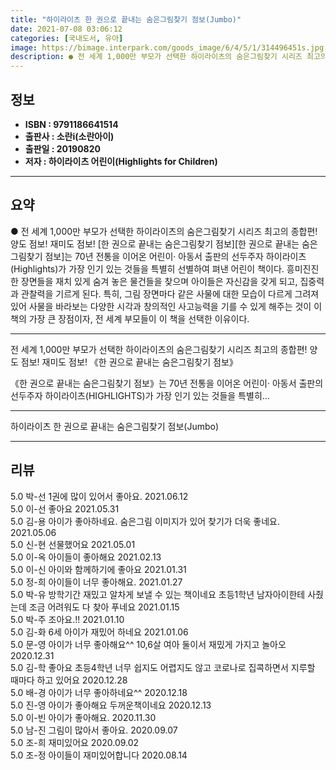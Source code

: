 ```yaml
---
title: "하이라이츠 한 권으로 끝내는 숨은그림찾기 점보(Jumbo)"
date: 2021-07-08 03:06:12
categories: [국내도서, 유아]
image: https://bimage.interpark.com/goods_image/6/4/5/1/314496451s.jpg
description: ● 전 세계 1,000만 부모가 선택한 하이라이츠의 숨은그림찾기 시리즈 최고의 종합편! 양도 점보! 재미도 점보! [한 권으로 끝내는 숨은그림찾기 점보][한 권으로 끝내는 숨은그림찾기 점보]는 70년 전통을 이어온 어린이· 아동서 출판의 선두주자 하이라이츠(Highlights)가 가장
---
```


## **정보**

- **ISBN : 9791186641514**
- **출판사 : 소란i(소란아이)**
- **출판일 : 20190820**
- **저자 : 하이라이츠 어린이(Highlights for Children)**

------



## **요약**

●  전 세계 1,000만 부모가 선택한 하이라이츠의 숨은그림찾기 시리즈 최고의 종합편! 양도 점보! 재미도 점보! [한 권으로 끝내는 숨은그림찾기 점보][한 권으로 끝내는 숨은그림찾기 점보]는 70년 전통을 이어온 어린이· 아동서 출판의 선두주자 하이라이츠(Highlights)가 가장 인기 있는 것들을 특별히 선별하여 펴낸 어린이 책이다. 흥미진진한 장면들을 재치 있게 숨겨 놓은 물건들을 찾으며 아이들은 자신감을 갖게 되고, 집중력과 관찰력을 기르게 된다. 특히, 그림 장면마다 같은 사물에 대한 모습이 다르게 그려져 있어 사물을 바라보는 다양한 시각과 창의적인 사고능력을 기를 수 있게 해주는 것이 이 책의 가장 큰 장점이자, 전 세계 부모들이 이 책을 선택한 이유이다.

------

전 세계 1,000만 부모가 선택한 하이라이츠의 숨은그림찾기 시리즈 최고의 종합편!
 양도 점보! 재미도 점보! 《한 권으로 끝내는 숨은그림찾기 점보》

《한 권으로 끝내는 숨은그림찾기 점보》는 70년 전통을 이어온 어린이· 아동서 출판의 선두주자 하이라이츠(HIGHLIGHTS)가 가장 인기 있는 것들을 특별히... 

------


하이라이츠 한 권으로 끝내는 숨은그림찾기 점보(Jumbo) 

------


## **리뷰** 

5.0 박-선 1권에 많이 있어서 좋아요. 2021.06.12 <br/>5.0 이-선 좋아요 2021.05.31 <br/>5.0 김-용 아이가 좋아하네요. 숨은그림 이미지가 있어 찾기가 더욱 좋네요. 2021.05.06 <br/>5.0 신-현 선물했어요 2021.05.01 <br/>5.0 이-옥 아이들이 좋아해요 2021.02.13 <br/>5.0 이-신 아이와 함께하기에 좋아요 2021.01.31 <br/>5.0 정-희 아이들이 너무 좋아해요. 2021.01.27 <br/>5.0 박-유 방학기간 재밌고 알차게 보낼 수
있는 책이네요 초등1학년 남자아이한테
사줬는데 조금 어려워도 다 찾아 푸네요 2021.01.15 <br/>5.0 박-주 조아요.!! 2021.01.10 <br/>5.0 김-화 6세 아이가 재밌어 하네요 2021.01.06 <br/>5.0 문-영 아이가 너무 좋아해요^^ 10,6살 여아 둘이서 재밌게 가지고 놀아오 2020.12.31 <br/>5.0 김-학 좋아요 초등4학년 너무 쉽지도 어렵지도 않고 코로나로 집콕하면서 지루할 때마다 하고 있어요 2020.12.28 <br/>5.0 배-경 아이가 너무 좋아하네요^^ 2020.12.18 <br/>5.0 진-영 아이가 좋아해요 두꺼운책이네요 2020.12.13 <br/>5.0 이-빈 아이가 좋아해요. 2020.11.30 <br/>5.0 남-진 그림이 많아서 좋아요.  2020.09.07 <br/>5.0 조-희 재미있어요 2020.09.02 <br/>5.0 조-정 아이들이 재미있어합니다 2020.08.14 <br/>